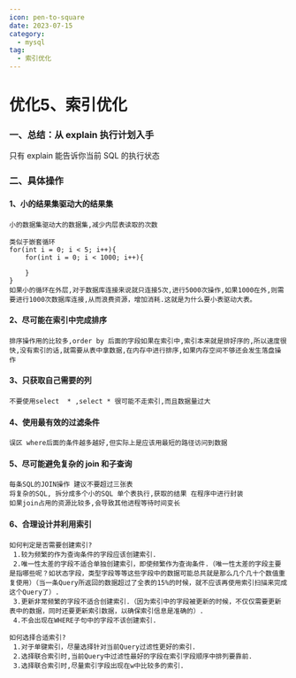 ```yaml
---
icon: pen-to-square
date: 2023-07-15
category:
  - mysql
tag:
  - 索引优化
---
```


# 优化5、索引优化



### 一、总结：从 explain 执行计划入手

只有 explain 能告诉你当前 SQL 的执行状态



### 二、具体操作



#### 1、小的结果集驱动大的结果集

```angular2html
小的数据集驱动大的数据集,减少内层表读取的次数

类似于嵌套循环
for(int i = 0; i < 5; i++){
	for(int i = 0; i < 1000; i++){

	}
}
如果小的循环在外层,对于数据库连接来说就只连接5次,进行5000次操作,如果1000在外,则需要进行1000次数据库连接,从而浪费资源，增加消耗.这就是为什么要小表驱动大表。
```



#### 2、尽可能在索引中完成排序

```angular2html
排序操作用的比较多,order by 后面的字段如果在索引中,索引本来就是排好序的,所以速度很快,没有索引的话,就需要从表中拿数据,在内存中进行排序,如果内存空间不够还会发生落盘操作
```



#### 3、只获取自己需要的列

```angular2html
不要使用select  * ,select * 很可能不走索引,而且数据量过大
```



#### 4、使用最有效的过滤条件

```angular2html
误区 where后面的条件越多越好,但实际上是应该用最短的路径访问到数据
```



#### 5、尽可能避免复杂的 join 和子查询

```angular2html
每条SQL的JOIN操作 建议不要超过三张表
将复杂的SQL, 拆分成多个小的SQL 单个表执行,获取的结果 在程序中进行封装
如果join占用的资源比较多,会导致其他进程等待时间变长
```



#### 6、合理设计并利用索引

```angular2html
如何判定是否需要创建索引?
 1.较为频繁的作为查询条件的字段应该创建索引.
 2.唯一性太差的字段不适合单独创建索引，即使频繁作为查询条件.（唯一性太差的字段主要是指哪些呢？如状态字段，类型字段等等这些字段中的数据可能总共就是那么几个几十个数值重复使用）（当一条Query所返回的数据超过了全表的15%的时候，就不应该再使用索引扫描来完成这个Query了）.
 3.更新非常频繁的字段不适合创建索引.（因为索引中的字段被更新的时候，不仅仅需要更新表中的数据，同时还要更新索引数据，以确保索引信息是准确的）.
 4.不会出现在WHERE子句中的字段不该创建索引.

如何选择合适索引?
 1.对于单键索引，尽量选择针对当前Query过滤性更好的索引.
 2.选择联合索引时,当前Query中过滤性最好的字段在索引字段顺序中排列要靠前.
 3.选择联合索引时,尽量索引字段出现在w中比较多的索引.
```
